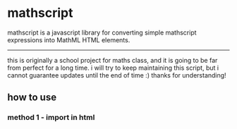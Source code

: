 # mathscript
mathscript is a javascript library for converting simple mathscript expressions into MathML HTML elements.

---
this is originally a school project for maths class, and it is going to be far from perfect for a long time. i will try to keep maintaining this script, but i cannot guarantee updates until the end of time :)
thanks for understanding!

## how to use
### method 1 - import in html <script>
```<script src="https://raw.githubusercontent.com/RichardKanshen/mathscript/script/mathscript.js"></script>```

---
### method 2 - import in js as es6 module
```import * as MathScript from 'https://raw.githubusercontent.com/RichardKanshen/mathscript/script/mathscript.js';```

---
### method 3 - import in js as commonjs module
```const MathScript = require('https://raw.githubusercontent.com/RichardKanshen/mathscript/script/mathscript.js');```
